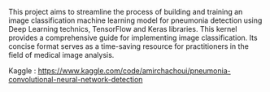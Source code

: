 This project aims to streamline the process of building and training an image classification machine learning model for pneumonia detection using Deep Learning technics, TensorFlow and Keras libraries. This kernel provides a comprehensive guide for implementing image classification. Its concise format serves as a time-saving resource for practitioners in the field of medical image analysis.


Kaggle : https://www.kaggle.com/code/amirchachoui/pneumonia-convolutional-neural-network-detection
